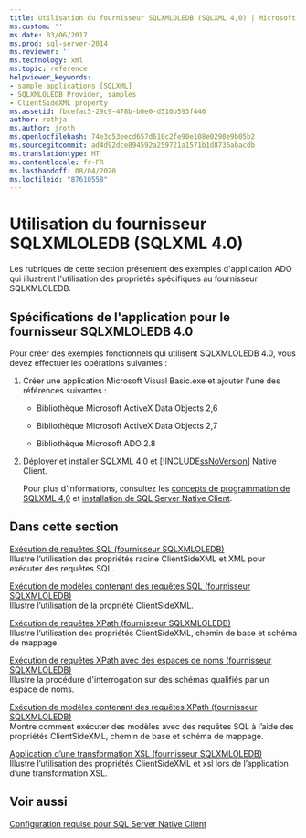 ```yaml
---
title: Utilisation du fournisseur SQLXMLOLEDB (SQLXML 4,0) | Microsoft Docs
ms.custom: ''
ms.date: 03/06/2017
ms.prod: sql-server-2014
ms.reviewer: ''
ms.technology: xml
ms.topic: reference
helpviewer_keywords:
- sample applications [SQLXML]
- SQLXMLOLEDB Provider, samples
- ClientSideXML property
ms.assetid: fbcefac5-29c9-478b-b0e0-d510b593f446
author: rothja
ms.author: jroth
ms.openlocfilehash: 74e3c53eecd657d610c2fe90e108e0290e9b05b2
ms.sourcegitcommit: ad4d92dce894592a259721a1571b1d8736abacdb
ms.translationtype: MT
ms.contentlocale: fr-FR
ms.lasthandoff: 08/04/2020
ms.locfileid: "87610558"
---
```

# <a name="using-the-sqlxmloledb-provider-sqlxml-40"></a>Utilisation du fournisseur SQLXMLOLEDB (SQLXML 4.0)
  Les rubriques de cette section présentent des exemples d'application ADO qui illustrent l'utilisation des propriétés spécifiques au fournisseur SQLXMLOLEDB.  
  
## <a name="application-requirements-for-sqlxmloledb-40-provider"></a>Spécifications de l'application pour le fournisseur SQLXMLOLEDB 4.0  
 Pour créer des exemples fonctionnels qui utilisent SQLXMLOLEDB 4.0, vous devez effectuer les opérations suivantes :  
  
1.  Créer une application Microsoft Visual Basic.exe et ajouter l'une des références suivantes :  
  
    -   Bibliothèque Microsoft ActiveX Data Objects 2,6  
  
    -   Bibliothèque Microsoft ActiveX Data Objects 2,7  
  
    -   Bibliothèque Microsoft ADO 2.8  
  
2.  Déployer et installer SQLXML 4.0 et [!INCLUDE[ssNoVersion](../../../includes/ssnoversion-md.md)] Native Client.  
  
     Pour plus d’informations, consultez les [concepts de programmation de SQLXML 4,0](../../sqlxml/sqlxml-4-0-programming-concepts.md) et [installation de SQL Server Native Client](../../native-client/applications/installing-sql-server-native-client.md).  
  
## <a name="in-this-section"></a>Dans cette section  
 [Exécution de requêtes SQL &#40;fournisseur SQLXMLOLEDB&#41;](executing-sql-queries-sqlxmloledb-provider.md)  
 Illustre l’utilisation des propriétés racine ClientSideXML et XML pour exécuter des requêtes SQL.  
  
 [Exécution de modèles contenant des requêtes SQL &#40;fournisseur SQLXMLOLEDB&#41;](executing-templates-that-contain-sql-queries-sqlxmloledb-provider.md)  
 Illustre l’utilisation de la propriété ClientSideXML.  
  
 [Exécution de requêtes XPath &#40;fournisseur SQLXMLOLEDB&#41;](executing-xpath-queries-sqlxmloledb-provider.md)  
 Illustre l’utilisation des propriétés ClientSideXML, chemin de base et schéma de mappage.  
  
 [Exécution de requêtes XPath avec des espaces de noms &#40;fournisseur SQLXMLOLEDB&#41;](executing-xpath-queries-with-namespaces-sqlxmloledb-provider.md)  
 Illustre la procédure d'interrogation sur des schémas qualifiés par un espace de noms.  
  
 [Exécution de modèles contenant des requêtes XPath &#40;fournisseur SQLXMLOLEDB&#41;](executing-templates-that-contain-xpath-queries-sqlxmloledb-provider.md)  
 Montre comment exécuter des modèles avec des requêtes SQL à l’aide des propriétés ClientSideXML, chemin de base et schéma de mappage.  
  
 [Application d’une transformation XSL &#40;fournisseur SQLXMLOLEDB&#41;](applying-an-xsl-transformation-sqlxmloledb-provider.md)  
 Illustre l’utilisation des propriétés ClientSideXML et xsl lors de l’application d’une transformation XSL.  
  
## <a name="see-also"></a>Voir aussi  
 [Configuration requise pour SQL Server Native Client](../../native-client/system-requirements-for-sql-server-native-client.md)  
  
  
